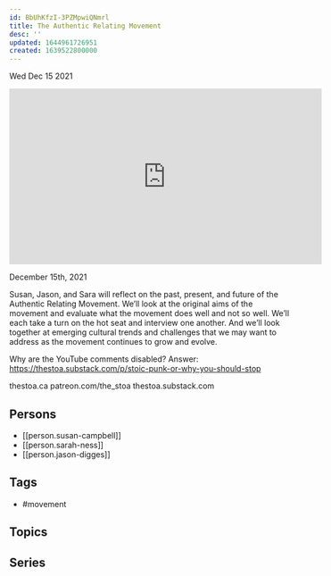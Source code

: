 ```yaml
---
id: BbUhKfzI-3PZMpwiQNmrl
title: The Authentic Relating Movement
desc: ''
updated: 1644961726951
created: 1639522800000
---
```





Wed Dec 15 2021

<iframe width="560" height="315" src="https://www.youtube.com/embed/rtdarzP17iQ" title="The Authentic Relating Movement w/ Susan Campbell, Sarah Ness, and Jason Digges" frameborder="0" allow="accelerometer; autoplay; clipboard-write; encrypted-media; gyroscope; picture-in-picture" allowfullscreen ></iframe>

December 15th, 2021

Susan, Jason, and Sara will reflect on the past, present, and future of the Authentic Relating Movement. We’ll look at the original aims of the movement and evaluate what the movement does well and not so well. We’ll each take a turn on the hot seat and interview one another. And we’ll look together at emerging cultural trends and challenges that we may want to address as the movement continues to grow and evolve.

Why are the YouTube comments disabled? Answer: https://thestoa.substack.com/p/stoic-punk-or-why-you-should-stop

thestoa.ca
patreon.com/the_stoa
thestoa.substack.com

## Persons

- [[person.susan-campbell]]
- [[person.sarah-ness]]
- [[person.jason-digges]]

## Tags

- #movement

## Topics



## Series



